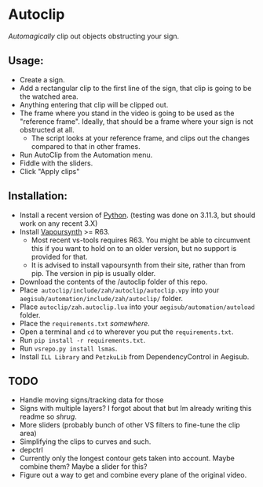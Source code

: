 # Autoclip

*Automagically* clip out objects obstructing your sign.

## Usage:
- Create a sign.
- Add a rectangular clip to the first line of the sign, that clip is going to be the watched area.
- Anything entering that clip will be clipped out.
- The frame where you stand in the video is going to be used as the "reference frame". Ideally, that should be a frame where your sign is not obstructed at all.
  - The script looks at your reference frame, and clips out the changes compared to that in other frames. 
- Run AutoClip from the Automation menu.
- Fiddle with the sliders.
- Click "Apply clips"

## Installation:
- Install a recent version of [Python](https://www.python.org/downloads/ "Python"). (testing was done on 3.11.3, but should work on any recent 3.X)
- Install [Vapoursynth](https://www.vapoursynth.com/ "Vapoursynth") >= R63.
  - Most recent vs-tools requires R63. You might be able to circumvent this if you want to hold on to an older version, but no support is provided for that.
  - It is advised to install vapoursynth from their site, rather than from pip. The version in pip is usually older. 
- Download the contents of the /autoclip folder of this repo.
- Place` autoclip/include/zah/autoclip/autoclip.vpy` into your `aegisub/automation/include/zah/autoclip/` folder.
- Place `autoclip/zah.autoclip.lua` into  your `aegisub/automation/autoload` folder.
- Place the `requirements.txt` *somewhere*.
- Open a terminal and `cd` to wherever you put the `requirements.txt`.
- Run `pip install -r requirements.txt`.
- Run `vsrepo.py install lsmas`.
- Install `ILL Library` and `PetzkuLib` from DependencyControl in Aegisub.

## TODO
- Handle moving signs/tracking data for those
- Signs with multiple layers? I forgot about that but Im already writing this readme so *shrug*. 
- More sliders (probably bunch of other VS filters to fine-tune the clip area)
- Simplifying the clips to curves and such.  
- depctrl
- Currently only the longest contour gets taken into account. Maybe combine them? Maybe a slider for this?
- Figure out a way to get and combine every plane of the original video. 

